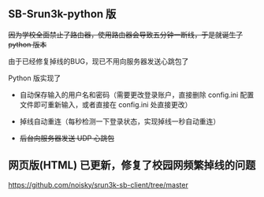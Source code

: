 ## SB-Srun3k-python 版

<s>因为学校全面禁止了路由器，使用路由器会导致五分钟一断线，于是就诞生了 python 版本</s>

由于已经修复掉线的BUG，现已不用向服务器发送心跳包了

Python 版实现了

- 自动保存输入的用户名和密码（需要更改登录账户，直接删除 config.ini 配置文件即可重新输入，或者直接在 config.ini 处直接更改）

- 掉线自动重连（每秒检测一下登录状态，实现掉线一秒自动重连）

- <s>后台向服务器发送 UDP 心跳包</s>



## 网页版(HTML) 已更新，修复了校园网频繁掉线的问题

https://github.com/noisky/srun3k-sb-client/tree/master


